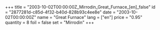 +++
title = "2003-10-02T00:00:00Z_Mirrodin_Great_Furnace_[en]_false"
id = "2877281d-c85d-4f32-b40d-828b93c4ee8e"
date = "2003-10-02T00:00:00Z"
name = "Great Furnace"
lang = ["en"]
price = "0.95"
quantity = 8
foil = false
set = "Mirrodin"
+++
